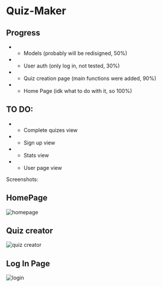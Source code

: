 # Quiz-Maker
## Progress
* + Models (probably will be redisigned, 50%)
* + User auth (only log in, not tested, 30%)
* + Quiz creation page (main functions were added, 90%)
* + Home Page (idk what to do with it, so 100%)

## TO DO:
* - Complete quizes view
* - Sign up view
* - Stats view
* - User page view

Screenshots:
## HomePage
![homepage](https://raw.githubusercontent.com/RB387/Quiz-Maker/master/git-images/homepage.png)

## Quiz creator
![quiz creator](https://raw.githubusercontent.com/RB387/Quiz-Maker/master/git-images/addquiz.png)

## Log In Page
![login](https://raw.githubusercontent.com/RB387/Quiz-Maker/master/git-images/login.png)
